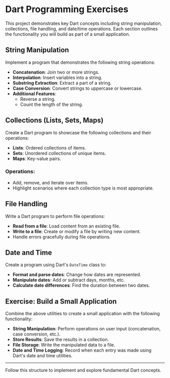 # Dart Programming Exercises

This project demonstrates key Dart concepts including string manipulation, collections, file handling, and date/time operations. Each section outlines the functionality you will build as part of a small application.

## String Manipulation

Implement a program that demonstrates the following string operations:
- **Concatenation**: Join two or more strings.
- **Interpolation**: Insert variables into a string.
- **Substring Extraction**: Extract a part of a string.
- **Case Conversion**: Convert strings to uppercase or lowercase.
- **Additional Features**:
  - Reverse a string.
  - Count the length of the string.

## Collections (Lists, Sets, Maps)

Create a Dart program to showcase the following collections and their operations:
- **Lists**: Ordered collections of items.
- **Sets**: Unordered collections of unique items.
- **Maps**: Key-value pairs.
  
### Operations:
- Add, remove, and iterate over items.
- Highlight scenarios where each collection type is most appropriate.

## File Handling

Write a Dart program to perform file operations:
- **Read from a file**: Load content from an existing file.
- **Write to a file**: Create or modify a file by writing new content.
- Handle errors gracefully during file operations.

## Date and Time

Create a program using Dart's `DateTime` class to:
- **Format and parse dates**: Change how dates are represented.
- **Manipulate dates**: Add or subtract days, months, etc.
- **Calculate date differences**: Find the duration between two dates.

## Exercise: Build a Small Application

Combine the above utilities to create a small application with the following functionality:
- **String Manipulation**: Perform operations on user input (concatenation, case conversion, etc.).
- **Store Results**: Save the results in a collection.
- **File Storage**: Write the manipulated data to a file.
- **Date and Time Logging**: Record when each entry was made using Dart's date and time utilities.

---

Follow this structure to implement and explore fundamental Dart concepts.
